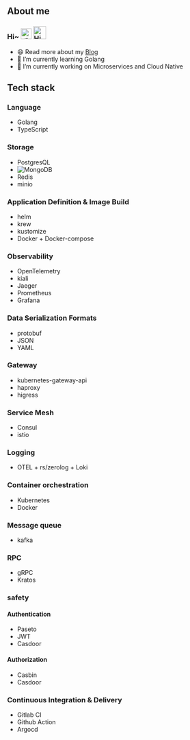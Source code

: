 ## About me
<!-------------self-introduction start------------->

<h3>
  Hi~ <img src="https://media.giphy.com/media/hvRJCLFzcasrR4ia7z/giphy.gif" width="25" alt="手势"/>
  <img src="https://emojis.slackmojis.com/emojis/images/1588866973/8934/hellokittydance.gif?1588866973" alt="Hi" width="30" />
</h3>

- 😄 Read more about my [Blog](https://blog-gamma-two-81.vercel.app/)
- 🌱 I’m currently learning Golang
- 🔭 I’m currently working on Microservices and Cloud Native 

<!-- https://readme-typing-svg.demolab.com/demo/ -->

<!--------------self-introduction end-------------->

<!-------------learned language start-------------->

<!-------------https://simpleicons.org------------->
<!-------------https://img.shields.io-------------->

## Tech stack

### Language
- Golang
- TypeScript

### Storage
- PostgresQL
- ![MongoDB](https://custom-icon-badges.demolab.com/badge/-MongoDB-%2347A248?logo=MongoDB&logoColor=white)
- Redis
- minio

### Application Definition & Image Build
- helm
- krew
- kustomize
- Docker + Docker-compose

### Observability 
- OpenTelemetry
- kiali
- Jaeger
- Prometheus
- Grafana

### Data Serialization Formats
- protobuf
- JSON
- YAML

### Gateway
- kubernetes-gateway-api
- haproxy
- higress

### Service Mesh
- Consul
- istio

### Logging
- OTEL + rs/zerolog + Loki

### Container orchestration
- Kubernetes
- Docker

### Message queue
- kafka

### RPC
- gRPC
- Kratos

### safety 
#### Authentication
- Paseto
- JWT
- Casdoor

#### Authorization
- Casbin
- Casdoor

### Continuous Integration & Delivery
- Gitlab CI
- Github Action
- Argocd
